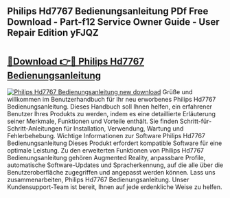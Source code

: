 ## Philips Hd7767 Bedienungsanleitung PDf Free Download - Part-f12 Service Owner Guide - User Repair Edition yFJQZ

# <h2><a href="http://df3dycg.blite.top/?on=Philips+Hd7767+Bedienungsanleitung">🔗Download 👉🔴 Philips Hd7767 Bedienungsanleitung</a></h2>

[![Philips Hd7767 Bedienungsanleitung new download](https://i.imgur.com/lujVjoI.png)](http://df3dycg.blite.top/?on=Philips+Hd7767+Bedienungsanleitung)
Grüße und willkommen im Benutzerhandbuch für Ihr neu erworbenes Philips Hd7767 Bedienungsanleitung. Dieses Handbuch soll Ihnen helfen, ein erfahrener Benutzer Ihres Produkts zu werden, indem es eine detaillierte Erläuterung seiner Merkmale, Funktionen und Vorteile enthält. Sie finden Schritt-für-Schritt-Anleitungen für Installation, Verwendung, Wartung und Fehlerbehebung. Wichtige Informationen zur Software Philips Hd7767 Bedienungsanleitung Dieses Produkt erfordert kompatible Software für eine optimale Leistung. Zu den erweiterten Funktionen von Philips Hd7767 Bedienungsanleitung gehören Augmented Reality, anpassbare Profile, automatische Software-Updates und Spracherkennung, auf die alle über die Benutzeroberfläche zugegriffen und angepasst werden können. Lass uns zusammenarbeiten, Philips Hd7767 Bedienungsanleitung. Unser Kundensupport-Team ist bereit, Ihnen auf jede erdenkliche Weise zu helfen.
